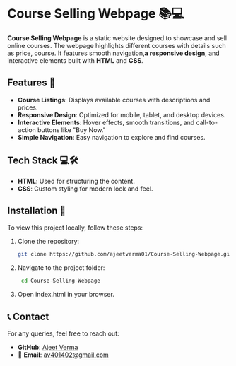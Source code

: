 # Course Selling Webpage 📚💻

**Course Selling Webpage** is a static website designed to showcase and sell online courses. The webpage highlights different courses with details such as price, course. It features smooth navigation,**a responsive design**, and interactive elements built with **HTML** and **CSS**. 

## Features 🌟

- **Course Listings**: Displays available courses with descriptions and prices.
- **Responsive Design**: Optimized for mobile, tablet, and desktop devices.
- **Interactive Elements**: Hover effects, smooth transitions, and call-to-action buttons like "Buy Now."
- **Simple Navigation**: Easy navigation to explore and find courses.
  
## Tech Stack 💻🛠️

- **HTML**: Used for structuring the content.
- **CSS**: Custom styling for modern look and feel.

## Installation 🚀

To view this project locally, follow these steps:

1. Clone the repository:
   ```bash
   git clone https://github.com/ajeetverma01/Course-Selling-Webpage.git
2. Navigate to the project folder:
   ```bash
    cd Course-Selling-Webpage

3. Open index.html in your browser.

## 📞 Contact
For any queries, feel free to reach out:
- **GitHub**: [Ajeet Verma](https://github.com/ajeetverma01)
- 📧 **Email**: av401402@gmail.com
